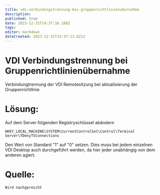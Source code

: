 ```yaml
---
title: vdi-verbindungstrennung-bei-gruppenrichtlinienubernahme
description: 
published: true
date: 2023-12-31T14:37:16.188Z
tags: 
editor: markdown
dateCreated: 2023-12-31T14:37:13.021Z
---
```


# VDI Verbindungstrennung bei Gruppenrichtlinienübernahme

Verbindungtrennung der VDI Remotesitzung bei aktualisierung der Gruppenrichtlinie

# <span id="bkmrk-"></span><span class="mw-headline" id="bkmrk-l%C3%B6sung%3A-1">Lösung:</span>

Auf dem Server folgenden Registryschlüssel abändern

```
HKEY_LOCAL_MACHINE\SYSTEM\CurrentControlSet\Control\Terminal Server\fDenyTSConnections
```

Den Wert von Standard "1" auf "0" setzen. Dies muss bei jedem einzelnen VDI Desktop auch durchgeführt werden, da hier jeder unabhängig von dem anderen agiert.

# <span class="mw-headline" id="bkmrk-quelle%3A-1">Quelle:</span>

```
Wird nachgereicht
```
